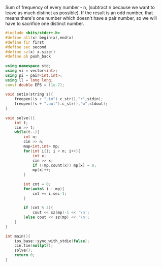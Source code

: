 Sum of frequency of every number - n, (subtract n because we want to leave as much distinct as possible). If the result is an odd number, that means there's one number which doesn't have a pair number, so we will have to sacrifice one distinct number.
```cpp
#include <bits/stdc++.h>
#define all(x) begin(x),end(x)
#define fir first
#define sec second
#define sz(x) x.size()
#define pb push_back
 
using namespace std;
using vi = vector<int>;
using pi = pair<int,int>;
using ll = long long;
const double EPS = (1e-7);
 
void setio(string s){
	freopen((s + ".in").c_str(),"r",stdin);
	freopen((s + ".out").c_str(),"w",stdout);
}
 
void solve(){
    int t;
    cin >> t;
    while(t--){
        int n;
        cin >> n;
        map<int,int> mp;
        for(int i{}; i < n; i++){
            int x;
            cin >> x;
            if (!mp.count(x)) mp[x] = 0;
            mp[x]++;
        }
        
        int cnt = 0;
        for(auto& i : mp){
            cnt += i.sec-1; 
        } 
 
        if (cnt % 2){
            cout << sz(mp)-1 << '\n';
        }else cout << sz(mp) << '\n';
    }
}
 
int main(){
	ios_base::sync_with_stdio(false);
	cin.tie(nullptr);
    solve();
	return 0;
}
```
